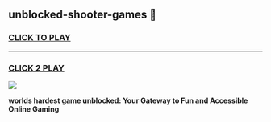 
## unblocked-shooter-games 👋
<h3>
<a href="https://premium.freeplayer.one?title=unblocked-shooter-games&ref=14F">CLICK TO PLAY</a></h3>
<hr>

<h3>
<a href="https://premium.freeplayer.one?title=unblocked-shooter-games&ref=14F">CLICK 2 PLAY</a>
  
</h3>

<a href="https://premium.freeplayer.one?title=unblocked-shooter-games&ref=12F/"><img src="https://clearcache.store/games.png"></a>


**worlds hardest game unblocked: Your Gateway to Fun and Accessible Online Gaming**
